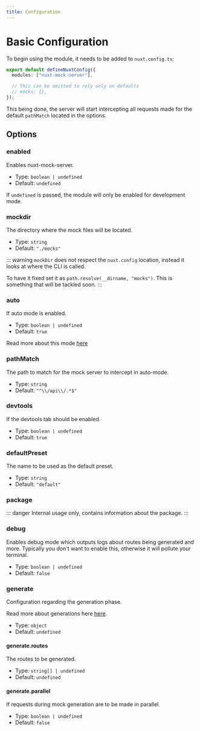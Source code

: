 ```yaml
---
title: Configuration
---
```


# Basic Configuration

To begin using the module, it needs to be added to `nuxt.config.ts`: 

```ts
export default defineNuxtConfig({
  modules: ["nuxt-mock-server"],

  // This can be omitted to rely only on defaults
  // mocks: {},  
});
```

This being done, the server will start intercepting all requests made for the default `pathMatch` located in the options.

## Options

### enabled

Enables nuxt-mock-server.

- Type: `boolean | undefined`
- Default: `undefined`

If `undefined` is passed, the module will only be enabled for development mode.

### mockdir

The directory where the mock files will be located.

- Type: `string`
- Default: `"./mocks"`

::: warning
`mockDir` does not respect the `nuxt.config` location, instead it looks at where the CLI is called.

To have it fixed set it as `path.resolve(__dirname, "mocks")`. This is something that will be tackled soon.
:::

### auto

If auto mode is enabled.

- Type: `boolean | undefined`
- Default: `true`

Read more about this mode <a href="/features/modes">here</a>


### pathMatch

The path to match for the mock server to intercept in auto-mode.

- Type: `string`
- Default: `"^\\/api\\/.*$"`

### devtools

If the devtools tab should be enabled.

- Type: `boolean | undefined`
- Default: `true`

### defaultPreset

The name to be used as the default preset.

- Type: `string`
- Default: `"default"`

### package

::: danger
Internal usage only, contains information about the package.
:::

### debug

Enables debug mode which outputs logs about routes being generated and more.
Typically you don't want to enable this, otherwise it will pollute your terminal.

- Type: `boolean | undefined`
- Default: `false`

### generate

Configuration regarding the generation phase.

Read more about generations here <a href="/generations">here</a>.

- Type: `object`
- Default: `undefined`

#### generate.routes

The routes to be generated.

- Type: `string[] | undefined`
- Default: `undefined`

#### generate.parallel

If requests during mock generation are to be made in parallel.

- Type: `boolean | undefined`
- Default: `false`
